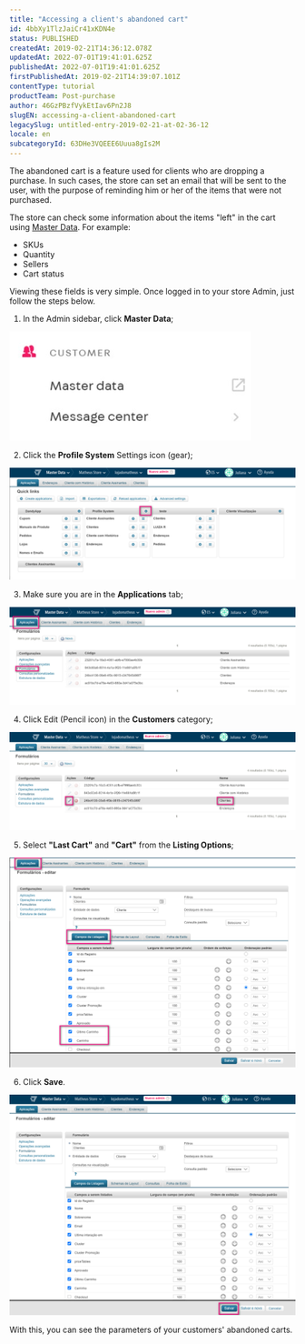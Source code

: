 ```yaml
---
title: "Accessing a client's abandoned cart"
id: 4bbXy1TlzJaiCr41xKDN4e
status: PUBLISHED
createdAt: 2019-02-21T14:36:12.078Z
updatedAt: 2022-07-01T19:41:01.625Z
publishedAt: 2022-07-01T19:41:01.625Z
firstPublishedAt: 2019-02-21T14:39:07.101Z
contentType: tutorial
productTeam: Post-purchase
author: 46GzPBzfVykEtIav6Pn2J8
slugEN: accessing-a-client-abandoned-cart
legacySlug: untitled-entry-2019-02-21-at-02-36-12
locale: en
subcategoryId: 63DHe3VQEEE6Uuua8gIs2M
---
```


The abandoned cart is a feature used for clients who are dropping a purchase. In such cases, the store can set an email that will be sent to the user, with the purpose of
reminding him or her of the items that were not purchased.

The store can check some information about the items "left" in the cart using [Master Data](/tutorial/what-is-master-data--4otjBnR27u4WUIciQsmkAw). For example:

- SKUs
- Quantity
- Sellers
- Cart status

Viewing these fields is very simple. Once logged in to your store Admin, just follow the steps below.

1. In the Admin sidebar, click __Master Data__;

  ![Carrinho Abandonado - 1 - EN](https://raw.githubusercontent.com/vtexdocs/help-center-content/refs/heads/main/docs/en/tutorials/account-management/users/accessing-a-client-abandoned-cart_1.jpg)

2. Click the __Profile System__ Settings icon (gear);

  ![Carrinho Abandonado - 2 - EN](https://raw.githubusercontent.com/vtexdocs/help-center-content/refs/heads/main/docs/en/tutorials/account-management/users/accessing-a-client-abandoned-cart_2.jpg)

3. Make sure you are in the __Applications__ tab;

  ![Carrinho Abandonado - 3 - EN](https://raw.githubusercontent.com/vtexdocs/help-center-content/refs/heads/main/docs/en/tutorials/account-management/users/accessing-a-client-abandoned-cart_3.jpg)

4. Click Edit (Pencil icon) in the __Customers__ category;

  ![Carrinho Abandonado - 4 - EN](https://raw.githubusercontent.com/vtexdocs/help-center-content/refs/heads/main/docs/en/tutorials/account-management/users/accessing-a-client-abandoned-cart_4.jpg)

5. Select __"Last Cart"__ and __"Cart"__ from the __Listing Options__;

  ![Carrinho Abandonado - 5 - EN](https://raw.githubusercontent.com/vtexdocs/help-center-content/refs/heads/main/docs/en/tutorials/account-management/users/accessing-a-client-abandoned-cart_5.jpg)

6. Click __Save__.

  ![Carrinho Abandonado - 6 - EN](https://raw.githubusercontent.com/vtexdocs/help-center-content/refs/heads/main/docs/en/tutorials/account-management/users/accessing-a-client-abandoned-cart_6.jpg)

With this, you can see the parameters of your customers' abandoned carts.
